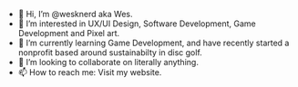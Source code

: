 - 👋 Hi, I’m @wesknerd aka Wes.
- 👀 I’m interested in UX/UI Design, Software Development, Game Development and Pixel art.
- 🌱 I’m currently learning Game Development, and have recently started a nonprofit based around sustainabilty in disc golf. 
- 💞️ I’m looking to collaborate on literally anything.
- 📫 How to reach me: Visit my website.

<!---
shirkx/shirkx is a ✨ special ✨ repository because its `README.md` (this file) appears on your GitHub profile.
You can click the Preview link to take a look at your changes.
--->
